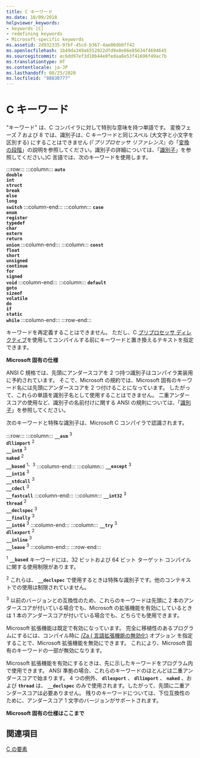 ```yaml
---
title: C キーワード
ms.date: 10/09/2018
helpviewer_keywords:
- keywords [C]
- redefining keywords
- Microsoft-specific keywords
ms.assetid: 2d932335-97bf-45cd-b367-4ae00db0ff42
ms.openlocfilehash: 1b49da349a6552022dfd9e8e66e85634f4694645
ms.sourcegitcommit: ec6dd97ef3d10b44e0fedaa8e53f41696f49ac7b
ms.translationtype: HT
ms.contentlocale: ja-JP
ms.lasthandoff: 08/25/2020
ms.locfileid: "88838777"
---
```

# <a name="c-keywords"></a>C キーワード

"キーワード" は、C コンパイラに対して特別な意味を持つ単語です。 変換フェーズ 7 および 8 では、識別子は、C キーワードと同じスペル (大文字と小文字を区別する) にすることはできません (『*プリプロセッサ リファレンス*』の「[変換の段階](../preprocessor/phases-of-translation.md)」の説明を参照してください。識別子の詳細については、「[識別子](../c-language/c-identifiers.md)」を参照してください。)C 言語では、次のキーワードを使用します。

:::row:::
    :::column:::
        **`auto`**\
        **`double`**\
        **`int`**\
        **`struct`**\
        **`break`**\
        **`else`**\
        **`long`**\
        **`switch`**
    :::column-end:::
    :::column:::
        **`case`**\
        **`enum`**\
        **`register`**\
        **`typedef`**\
        **`char`**\
        **`extern`**\
        **`return`**\
        **`union`**
    :::column-end:::
    :::column:::
        **`const`**\
        **`float`**\
        **`short`**\
        **`unsigned`**\
        **`continue`**\
        **`for`**\
        **`signed`**\
        **`void`**
    :::column-end:::
    :::column:::
        **`default`**\
        **`goto`**\
        **`sizeof`**\
        **`volatile`**\
        **`do`**\
        **`if`**\
        **`static`**\
        **`while`**
    :::column-end:::
:::row-end:::

キーワードを再定義することはできません。 ただし、C [プリプロセッサ ディレクティブ](../preprocessor/preprocessor-directives.md)を使用してコンパイルする前にキーワードと置き換えるテキストを指定できます。

**Microsoft 固有の仕様**

ANSI C 規格では、先頭にアンダースコアを 2 つ持つ識別子はコンパイラ実装用に予約されています。 そこで、Microsoft の規約では、Microsoft 固有のキーワード名には先頭にアンダースコアを 2 つ付けることになっています。 したがって、これらの単語を識別子名として使用することはできません。 二重アンダースコアの使用など、識別子の名前付けに関する ANSI の規則については、「[識別子](../c-language/c-identifiers.md)」を参照してください。

次のキーワードと特殊な識別子は、Microsoft C コンパイラで認識されます。

:::row:::
    :::column:::
        **`__asm`** <sup>3</sup>\
        **`dllimport`** <sup>2</sup>\
        **`__int8`** <sup>3</sup>\
        **`naked`** <sup>2</sup>\
        **`__based`** <sup>1、3</sup>
    :::column-end:::
    :::column:::
        **`__except`** <sup>3</sup>\
        **`__int16`** <sup>3</sup>\
        **`__stdcall`** <sup>3</sup>\
        **`__cdecl`** <sup>3</sup>\
        **`__fastcall`**
    :::column-end:::
    :::column:::
        **`__int32`** <sup>3</sup>\
        **`thread`** <sup>2</sup>\
        **`__declspec`** <sup>3</sup>\
        **`__finally`** <sup>3</sup>\
        **`__int64`** <sup>3</sup>
    :::column-end:::
    :::column:::
        **`__try`** <sup>3</sup>\
        **`dllexport`** <sup>2</sup>\
        **`__inline`** <sup>3</sup>\
        **`__leave`** <sup>3</sup>
    :::column-end:::
:::row-end:::

<sup>1</sup> **`__based`** キーワードには、32 ビットおよび 64 ビット ターゲット コンパイルに関する使用制限があります。

<sup>2</sup> これらは、 **`__declspec`** で使用するときは特殊な識別子です。他のコンテキストでの使用は制限されていません。

<sup>3</sup> 以前のバージョンとの互換性のため、これらのキーワードは先頭に 2 本のアンダースコアが付いている場合でも、Microsoft の拡張機能を有効にしているときは 1 本のアンダースコアが付いている場合でも、どちらでも使用できます。

Microsoft 拡張機能は既定で有効になっています。 完全に移植性のあるプログラムにするには、コンパイル時に [/Za \( 言語拡張機能の無効化)](../build/reference/za-ze-disable-language-extensions.md) オプション を指定することで、Microsoft 拡張機能を無効にできます。 これにより、Microsoft 固有のキーワードの一部が無効になります。

Microsoft 拡張機能を有効にするときは、先に示したキーワードをプログラム内で使用できます。 ANSI 準拠の場合、これらのキーワードのほとんどは二重アンダースコアで始まります。 4 つの例外、 **`dllexport`** 、 **`dllimport`** 、 **`naked`** 、および **`thread`** は、 **`__declspec`** のみで使用されます。したがって、先頭に二重アンダースコアは必要ありません。 残りのキーワードについては、下位互換性のために、アンダースコア 1 文字のバージョンがサポートされます。

**Microsoft 固有の仕様はここまで**

## <a name="see-also"></a>関連項目

[C の要素](../c-language/elements-of-c.md)
